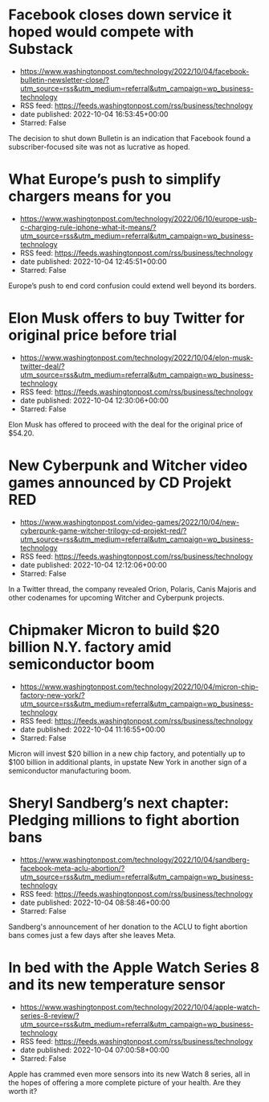 # Facebook closes down service it hoped would compete with Substack
 - https://www.washingtonpost.com/technology/2022/10/04/facebook-bulletin-newsletter-close/?utm_source=rss&utm_medium=referral&utm_campaign=wp_business-technology
 - RSS feed: https://feeds.washingtonpost.com/rss/business/technology
 - date published: 2022-10-04 16:53:45+00:00
 - Starred: False

The decision to shut down Bulletin is an indication that Facebook found a subscriber-focused site was not as lucrative as hoped.

# What Europe’s push to simplify chargers means for you
 - https://www.washingtonpost.com/technology/2022/06/10/europe-usb-c-charging-rule-iphone-what-it-means/?utm_source=rss&utm_medium=referral&utm_campaign=wp_business-technology
 - RSS feed: https://feeds.washingtonpost.com/rss/business/technology
 - date published: 2022-10-04 12:45:51+00:00
 - Starred: False

Europe’s push to end cord confusion could extend well beyond its borders.

# Elon Musk offers to buy Twitter for original price before trial
 - https://www.washingtonpost.com/technology/2022/10/04/elon-musk-twitter-deal/?utm_source=rss&utm_medium=referral&utm_campaign=wp_business-technology
 - RSS feed: https://feeds.washingtonpost.com/rss/business/technology
 - date published: 2022-10-04 12:30:06+00:00
 - Starred: False

Elon Musk has offered to proceed with the deal for the original price of $54.20.

# New Cyberpunk and Witcher video games announced by CD Projekt RED
 - https://www.washingtonpost.com/video-games/2022/10/04/new-cyberpunk-game-witcher-trilogy-cd-projekt-red/?utm_source=rss&utm_medium=referral&utm_campaign=wp_business-technology
 - RSS feed: https://feeds.washingtonpost.com/rss/business/technology
 - date published: 2022-10-04 12:12:06+00:00
 - Starred: False

In a Twitter thread, the company revealed Orion, Polaris, Canis Majoris and other codenames for upcoming Witcher and Cyberpunk projects.

# Chipmaker Micron to build $20 billion N.Y. factory amid semiconductor boom
 - https://www.washingtonpost.com/technology/2022/10/04/micron-chip-factory-new-york/?utm_source=rss&utm_medium=referral&utm_campaign=wp_business-technology
 - RSS feed: https://feeds.washingtonpost.com/rss/business/technology
 - date published: 2022-10-04 11:16:55+00:00
 - Starred: False

Micron will invest $20 billion in a new chip factory, and potentially up to $100 billion in additional plants, in upstate New York in another sign of a semiconductor manufacturing boom.

# Sheryl Sandberg’s next chapter: Pledging millions to fight abortion bans
 - https://www.washingtonpost.com/technology/2022/10/04/sandberg-facebook-meta-aclu-abortion/?utm_source=rss&utm_medium=referral&utm_campaign=wp_business-technology
 - RSS feed: https://feeds.washingtonpost.com/rss/business/technology
 - date published: 2022-10-04 08:58:46+00:00
 - Starred: False

Sandberg's announcement of her donation to the ACLU to fight abortion bans comes just a few days after she leaves Meta.

# In bed with the Apple Watch Series 8 and its new temperature sensor
 - https://www.washingtonpost.com/technology/2022/10/04/apple-watch-series-8-review/?utm_source=rss&utm_medium=referral&utm_campaign=wp_business-technology
 - RSS feed: https://feeds.washingtonpost.com/rss/business/technology
 - date published: 2022-10-04 07:00:58+00:00
 - Starred: False

Apple has crammed even more sensors into its new Watch 8 series, all in the hopes of offering a more complete picture of your health. Are they worth it?
